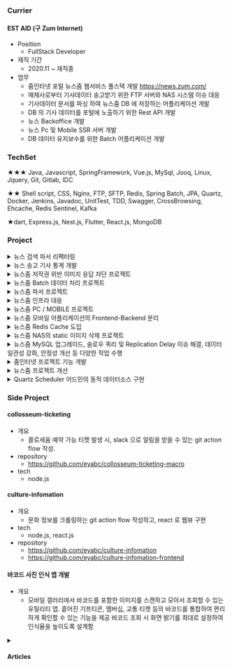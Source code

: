 ### Currier
#### EST AID (구 Zum Internet)
- Position
  - FullStack Developer
- 재직 기간
  - 2020.11 ~ 재직중 
- 업무
  - 줌인터넷 포털 뉴스줌 웹서비스 풀스택 개발 https://news.zum.com/
  - 매체사로부터 기사데이터 송고받기 위한 FTP 서버와 NAS 시스템 이슈 대응
  - 기사데이터 문서를 파싱 하여 뉴스줌 DB 에 저장하는 어플리케이션 개발
  - DB 의 기사 데이터를 포털에 노출하기 위한 Rest API 개발
  - 뉴스 Backoffice 개발
  - 뉴스 Pc 및 Mobile SSR 서버 개발
  - DB 데이터 유지보수를 위한 Batch 어플리케이션 개발
 
### TechSet
★★★ Java, Javascript, SpringFramework, Vue.js, MySql, Jooq, Linux,  Jquery, Git, Gitlab, IDC

★★ Shell script, CSS, Nginx, FTP, SFTP, Redis, Spring Batch, JPA, Quartz, Docker, Jenkins, Javadoc, UnitTest, TDD, Swagger, CrossBrowsing, Ehcache, Redis Sentinel, Kafka

★dart, Express.js, Nest.js, Flutter, React.js, MongoDB

### Project
<details>
  <summary>뉴스 검색 파서 리팩터링 </summary>
  
- 기간 2024.03 ~ 진행중
- 개요
  - 여러 매체사에서 송고한 XML 파일을 파싱하여 뉴스줌과 줌인터넷의 여러 서비스에서 기사 컨텐츠를 노출하기 위한 프로젝트. 검색엔진에만 노출되는 기사를 송고하는 매체사의 XML 파싱 관리. 검색제휴 기사 파싱 과정 중 기존 현황과 문제점을 분석하여 전체적인 개선을 진행함
- articles
  - [java-inotify](https://medium.com/@bey4314/mysql-%EC%BF%BC%EB%A6%AC-%EC%84%B1%EB%8A%A5-%EA%B0%9C%EC%84%A0-0141d9d062da)
  - [어떤 Queue 를 사용해야 할까](https://medium.com/@bey4314/%EC%96%B4%EB%96%A4-queue-%EB%A5%BC-%EC%82%AC%EC%9A%A9%ED%95%B4%EC%95%BC-%ED%95%A0%EA%B9%8C-fe5bcc0afdc1)
    
</details>

<details>
  <summary>뉴스 송고 기사 통계 개발</summary>

- 기간
  - 2024.01 ~ 2024.03
- 개요
  - 매체사로 부터 송고 받은 기사데이터 특징을 분류하여 카운트를 통계하는 기능 개발. 통계 데이터를 CMS 에서 운영담당자가 조회하는 페이지 개발
- 내용
  - Spring Batch 와 Redis Hash, Set 타입을 이용한 통계구현. 인덱스가 없는 컬럼으로 인한 MySql의 슬로우 쿼리 문제 해결. 처리 속도 향상을 1시간에서 1분으로 단축 [🔗](https://medium.com/@bey4314/mysql-%EA%B3%BC-spring-batch-%EC%9D%98-%ED%86%B5%EA%B3%84-%EC%9E%91%EC%97%85-%EA%B0%9C%EB%B0%9C-c119a4ca6c1c)
  - MySQL에서 JSON 타입을 활용하여 통계 데이터를 저장하는 테이블을 설계하였음. 새로운 통계 항목을 추가할 때 기존 스키마를 변경하지 않고도 유연하게 데이터를 관리할 수 있도록 함 [🔗](https://medium.com/@EeUuNnYuOuUuNnGg/jackson-databind-exc-inrecognizedpropertyexception-not-marked-as-ignorable-60d7ccd03cfa)
  - 테스트 코드 작성으로, 아키텍쳐 변경이 3번 이상 있었음에도 불구하고, 코드의 검증과정을 테스트 코드를 통해 신속하게 완료
  - 레거시 프로젝트에 포함된 월간 매체 통계 Job 을 새로운 Batch 프로젝트의 Job 으로 Migration 하였음. Maven XML configuration 파일 분석을 통해 기존 통계 방식을 이해하고 코드 Migration 진행. JPA 와 criteria 로 구현된 코드를 Jooq 로 migration 하였음. 통계에 사용 되는 테이블을 분석하고 기존 뉴스시스템과의 커플링 되어있는 로직을 분석하였음.
  - 구현과정에서 발생한 문제를 해결함으로써 Spring Batch 에 대한 이해 향상. Spring Batch 파티션 중첩으로 인한 thread 중복 실행 이슈 수정 [🔗](https://medium.com/@bey4314/spring-batch-cannot-restart-step-from-starting-status-e4ab9fa761a3), Batch DB Connection Pool Size 예외 수정 [🔗](https://medium.com/@EeUuNnYuOuUuNnGg/spring-batch-datasource-connectionpoolsize-exception-293d2def021b) StepExitStatus 종료에 따른 flow 수행 결과 관찰 [🔗](https://medium.com/@EeUuNnYuOuUuNnGg/spring-batch-flow-%EC%9D%98step-%EC%97%90%EC%84%9C-stepexitstatus-%EB%A5%BC-failed-%EB%A1%9C-%EB%B3%80%EA%B2%BD%ED%95%9C%EB%8B%A4%EB%A9%B4-%EB%8B%A4%EC%9D%8C-step-%EC%9D%80-%EC%8B%A4%ED%96%89%EB%90%98%EC%A7%80-%EC%95%8A%EB%8A%94%EB%8B%A4-d39c4e35413c),  Scope 이슈 해결 [🔗](https://medium.com/@EeUuNnYuOuUuNnGg/spring-batch-scopenotactiveexception-8e63bfc35b7d) , JobParameter 와 JobExecution [🔗](https://medium.com/@EeUuNnYuOuUuNnGg/spring-batch-jobparameter-%EB%8A%94-%EB%B3%80%EA%B2%BD%ED%95%A0-%EC%88%98-%EC%97%86%EB%8B%A4-36ab28607357), Spring Quartz JobData 의 Deserialization, Serialization Ingore serialVersionUID Exception [🔗](https://medium.com/@EeUuNnYuOuUuNnGg/spring-quartz-jobdata-%EC%9D%98-deserialization-serialization-ingore-serialversionuid-exception-847aaf3ebec2)

</details>

<details>
  <summary>뉴스줌 저작권 위반 이미지 응답 차단 프로젝트</summary>

- 기간
  - 2023.10
- 개요
  - Copytrack 서비스로 인한 이미지 저작권 문제로 발생한 재정적 문제를 해결하기 위해, 문제가 되는 이미지 리소스 요청의 Response 차단하는 어플리케이션 개발. [🔗](https://medium.com/@EeUuNnYuOuUuNnGg/%EC%9D%B4%EB%AF%B8%EC%A7%80-%EC%A0%80%EC%9E%91%EA%B6%8C-%EA%B4%80%EB%A0%A8-%EC%9D%91%EB%8B%B5-%EC%B0%A8%EB%8B%A8-%ED%94%84%EB%A1%9C%EC%A0%9D%ED%8A%B8-84911b405751)

</details>

<details>
  <summary>뉴스줌 Batch 데이터 처리 프로젝트</summary>

- 기간
  - 2022.12 ~
- 개요
  - 대용량 데이터 처리를 중심으로 한 기능들을 구현한 프로젝트. MySql 테이블 대상으로 하는 작업 주로 진행하였음
- 내용
  - Job 실행 중인 Job 종료 기능 개발 [🔗](https://medium.com/@EeUuNnYuOuUuNnGg/spring-batch-%EC%8B%A4%ED%96%89%EC%A4%91%EC%9D%B8-job-%EC%9D%84-%EC%A2%85%EB%A3%8C%ED%95%98%EB%8A%94-job-%EA%B0%9C%EB%B0%9C-95e559cd953d) 배치의 메타 테이블 BATCH_JOB_EXECUTION에서의 ID 값을 Job Parameter로 활용하여 현재 실행 중인 Job을 중단시키는 Tasklet을 구현. 대용량 데이터 처리와 같이 시간이 오래 걸리는 JOB 중단에 대한 문제 해결
  - 제휴 종료된 매체사 데이터 삭제 Job, 기존의 20개가 넘는 외래키를 참조하는 테이블들의 레코드를 삭제하는 프로세스를 개선. 타 서비스에 저장된 데이터 삭제를 동기화 하기 위해 ActiveMQ 사용. NAS 에 저장된 이미지를 삭제 하여 저작권 및 리소스 관리를 개선하였음. 수동으로 삭제하고 있던 프로세스를 자동화
  - 삭제상태 기사 데이터 삭제 Job. 2011년부터 불필요하게 스토리지를 차지하고 있는 삭제상태 기사를 효율적으로 삭제하도록 개선. 1억 건 이상의 대용량 테이블에서 인덱스가 없는 컬럼의 조건으로 데이터를 삭제 하기 위해 chunk 단위로 삭제하여 Query Timeout 이슈 개선.
  - 외래키 참조가 많은 테이블 로그 데이터 삭제 Job. 10년간 축적된 로그 데이터를 삭제하여 200GB 이상의 공간을 확보.
  - 송고 기사 통계 집계 Job. Flow와 Partitioner를 활용하여 매체사별로 병렬로 작업이 실행되도록 하여 처리 속도를 향상. 인덱스가 없어 발생하는 슬로우 쿼리 문제를 Redis 를 사용하여 집계.
  - Quartz + Spring Batch 를 조합하여, 대용량 처리에 적합한 Batch 와, Quartz 를 사용하여 Quartz Job 이 Trigger 가 될 때 Batch Job 을 실행시키는 구조를 구현함
  - Batch Job 테스트와, Jooq 메서드 테스트 코드를 작성 [🔗](https://medium.com/@EeUuNnYuOuUuNnGg/spring-batch-test-%EC%BD%94%EB%93%9C%EC%97%90%EC%84%9C-job-%EC%8B%A4%ED%96%89-%EC%8B%9C%ED%82%A4%EA%B8%B0-5f57c46972aa)

</details>


<details>
  <summary>뉴스줌 파서 프로젝트</summary>

- 기간
  - 2020.10 ~
- 개요
  - 매체사로부터 FTP, SFTP 로 기사의 XML 과 멀티미디어 파일을 송고 받아 NAS 에 저장하는 과정의 서버들을 유지보수 합니다. 그리고 XML 파일을 Java 마샬러 와 정규식을 이용해 본문, 이미지, 캡션 등의 HTML 마크업과 뉴스 메타정보를 파싱합니다. 이 후 뉴스줌의 MySql 에 기사의 메타데이터를 저장하고, 줌인터넷의 데이터 시스템 및 및 서비스에 동기화하기 위해 ActiveMQ 를 사용
  - 제휴 매체사의 지속적인 비즈니스 수익 관계를 위해, 매체사의 문의 대응에 즉시 대응
- 내용
  - PKIX 에러를 해결하고, 파서 서버에서 HTTPS를 통한 매체사서버의 요청을 정상화 [🔗](https://medium.com/@EeUuNnYuOuUuNnGg/java-pkix-%EC%98%88%EC%99%B8-9a2a520daf9e)
  - 특정기간 디렉터리 내의 기사 파일의 재파싱을 위한 리눅스 쉘스크립트 작성
  - FTP PUT, FTP GET, SFTP 서버와 클라이언트를 사용 및 mirror 명령어 등을 통해 다양한 매체사의 기술의 특성에 맞게 송고 서버를 관리하였음
  - 매체사 별 특이사항이 발생하는 XML 파일을 뉴스줌의 메타데이터에 맞게 파싱하기 위해 정규식 파싱 규칙 수정 및 적용하였음. 신규 매체사 제휴를 위한 기사 파서 정규식 설정 적용.
  - 매체사 기사 미노출 시 타 개발부서와 협업하여 원인파악 진행 및 이슈 픽스
  - 뉴스 파서에서 오류를 쉽게 찾을 수 있도록 해당 케이스에 대한 로그를 제공하도록 수정 개발
  - 특정 매체사에서 발생한 대량 정크파일 송고로 인한 최신 기사 미노출 이슈를 조치. dumy 파일을 삭제하는 쉘스크립트를 작성하여 해결. 파일 확장자 화이트리스트를 ftp 송고 정책에 추가하는 등의 보다 강력한 대응 방안을 구상.
  - 미래 시점으로 송출된 기사에 대한 안정적인 처리 로직 설계, MySQL JSON 타입을 활용하여 유연성있는 테이블 설계, 로그 정보를 검색과 분석을 위해 구조적으로 저장. Vue.js 로 구현된 어드민 페이지에서는 파싱 로그 및 에러 로그와 관련된 정보 제공. 매체사 서버와 파싱 서버 간의 TIME 차이로 인해 발생하는 문제에 보간 설계.
  - 리눅스 파일의 ctime 을 통해 동일 기사가 여러번 송고되었을 경우, 최신 파싱 기사를 판단할 수 있도록 개선.
  - 100MB 이상 매체사의 FTP 홈 디렉터리의 과거 데이터를 정리하는 쉘스크립트 작성
  - rsync 를 사용하여 송고된 기사 파일들을 QA 환경에서도 테스트 할 수 있도록 구성하였음
  - ISMS 지적사항 수정. SFTP 전환 매체사 대상 파싱 및 검색 노출 확인, 쉘스크립트를 작성하여 기사 파싱 디렉터리의 목록을 스캔하고, 매체사 사이트를 Javascript 로 크롤링하여 최신기사 리스트의 업데이트 싱크를 확인하는 작업 진행

</details>


<details>
  <summary>뉴스줌 인프라 대응</summary>

- 기간
  - 2020.10 ~
- 개요
  - 인프라 문제를 인프라팀과 협업하여 시스템 안정성 향상 및 장애 대응
- 내용  
  - Route53 이슈 대응 [🔗](https://medium.com/@EeUuNnYuOuUuNnGg/route53-%EC%9D%B4%EC%8A%88-%EB%8C%80%EC%9D%91-a11b998536e4) nginx access log 로그 없음 확인 및 CDN 을 통한 에러 페이지로의 라우팅 문제를 확인하고, Route53 로드 밸런싱 설정 변경으로 해결
  - 모바일 서버와 API 서버 간 도메인 설정 오류 대응 경험 [🔗](https://medium.com/@EeUuNnYuOuUuNnGg/dns-%EC%98%A4%EB%93%B1%EB%A1%9D-%EB%AC%B8%EC%A0%9C-cad62aff3021)
  - Iptables 의 Hang 문제 발생으로 FTP 서버 1 장애 발생, 동기화 미구성된 ftp 서버 2로 전환. 누락된 매체사의 FTP 계정 및 방화벽 설정 추가, crontab 스크립트 복제 및 ftp Access 확인  [🔗](https://medium.com/@EeUuNnYuOuUuNnGg/ftp-%EC%84%9C%EB%B2%84%EC%9D%98-iptables-%EC%84%A4%EC%A0%95%EC%9D%B4-%EC%B4%88%EA%B8%B0%ED%99%94-%EC%9D%B4%EC%8A%88-%EB%8C%80%EC%9D%91-86b5ec7b914c)
  - FTP 서버 2로 전환 후 2년 뒤 루트 디렉터리가 sudo mv 명령어로 손상되었음. 공간 부족으로 NAS 1에서 NAS 2로 데이터 이전하려고 명령어 실행. 중단 시도하나 이미 손상, 복구 불가 판단. FTP 1 로 Migration 진행. HA 미구성으로 Failover 실패로 빠른 전환이 어려웠지만, FTP 2 iptables, IP 변경으로 대응, 빠른 복구하였음. SFTP, FTP 계정의 home 디렉터리 손상으로 인해 매체사 송고 불가. rsync로 이전 시 권한 옵션 미사용으로 문제 발생. sftp와 ftp 계정 디렉터리 권한 구분 후 복구. 재발 방지를 위해 루트 권한 제한, 명령어 입력 시 상대경로 사용, 항상 HA 구성 필요성 강조. [🔗](https://medium.com/@EeUuNnYuOuUuNnGg/ftp-%EC%84%9C%EB%B2%84%EC%9D%98-%EB%A3%A8%ED%8A%B8-%EB%94%94%EB%A0%89%ED%84%B0%EB%A6%AC%EB%A5%BC-%EC%86%90%EC%83%81-%EC%8B%9C%ED%82%A4%EB%8B%A4-decedc8679e0)
  - Zabbix 모니터링 툴에서 소켓 개수 부족으로 인한 에러로 인해 Zabbix 에러 로그 파일이 증가하고, 이로 인해 서버 스토리지가 가득 차게 되어 서버1은 SSH로 접근이 불가능하며, 서버2는 다운되었습니다. Zabbix의 최대 소켓 개수를 조정하여 이러한 문제를 해결하였고, 더불어 Zabbix 로그를 서버의 스토리지 외부로 저장하도록 수정하였음
  -  서버에 /etc/fstab 설정이 안되어 있어 서버 재부팅시 마운트 해제 이슈 대응
  -  Nas 의 snapshot 으로 용량이슈를 snapshot 설정 off 조치하였음
  -  log4j2 보안이슈 확인하여 담당 서버 어플리케이션 체크 점검

</details>

<details>
  <summary>뉴스줌 PC / MOBILE 프로젝트</summary>

- 기간 
  - 2021.03 ~ 2024.01
- 개요
  - 뉴스줌 PC 프로젝트 https://news.zum.com/ 유지보수
  - 뉴스줌 Mobile 프로젝트 https://m.news.zum.com/ 유지보수
  - Spring MVC Template Engine 과 Jquery 환경의 SSR FrontEnd 프로젝트
- 내용
  - 운영 담당자의 버그 및 장애 보고를 대응하기 위해, 문제 원인을 Controller, API, Batch, 파서 등의 어플리케이션을 분석을 통해 파악하고 문제 대응. 데이터 플로우를 문서화하여 공유
  - HTTP Request 예외 발생에 대한 방어 로직 구현
  - 광고 스크립트 HTML, Javascript, CSS 교체 및 삽입
  - 브라우저 이벤트를 감지하여 통계 서버에 메타데이터 데이터 Request 개발.
  - 송고된 기사의 본문을 뉴스줌 Frontend 환경에 맞게 포매팅하여 노출되도록 문자열 치환 로직 유지 보수
  - IOS의 웹브라우저에서 광고 렌더링 이슈 발생, Webkit 기반 모바일 브라우저에서만 재현되며, 특정 스크립트 재로드로 문제 해결 [🔗](https://medium.com/@EeUuNnYuOuUuNnGg/ios-%EC%9D%98-%EC%9B%B9%EB%B8%8C%EB%9D%BC%EC%9A%B0%EC%A0%80-%EC%97%94%EC%A7%84-%ED%8A%B9%EC%9D%B4%EC%84%B1-%EC%9D%B4%EC%8A%88-f069652b50d9)

</details>

<details>
  <summary>뉴스줌 모바일 어플리케이션의 Frontend-Backend 분리</summary>

- 기간
  - 2023.07
- 개요
  -  Spring MVC Template Engine 프로젝트에서 Api Endpoint 분리 개발.
  -  주로 유지보수와 광고삽입에 집중된 모바일 프로젝트의 안정화 상태를 고려하고. 뉴스줌 서비스의 현대적 FE 사용자 경험 향상을 위해 프론트파트에 서비스를 인계하기 위한 작업 진행하였음.
- 내용 [🔗](https://medium.com/@EeUuNnYuOuUuNnGg/spring-mvc-template-engine-%ED%94%84%EB%A1%9C%EC%A0%9D%ED%8A%B8%EC%97%90%EC%84%9C-api-endpoint-%EB%B6%84%EB%A6%AC-%EA%B0%9C%EB%B0%9C-2ca4bb04acd1)
  - 비즈니스 로직이 혼재된 Controller 코드와 JavaScript 코드를 분석하여 API 프로젝트로 Migration.
  - 백엔드 API를 모바일 웹 서비스에서 분리하고, Swagger를 활용하여 API 명세서 문서 작성
  - Migration 과정에서는 기존 서비스에 영향을 주지 않도록 Spring RestController의 새로운 Endpoint 생성 및 Migration할 프로젝트의 API 메서드 추가
  - 스프링 캐시 스케줄러 도입으로 모바일 API 에 캐시 적용. TTL 설정과 주기적 업데이트를 고려하여 안정성 강화.

</details>


<details>
  <summary>뉴스줌 Redis Cache 도입 </summary>

- 기간
  - 2023.02
- 개요
  - Redis Cache 사용하여 분산된 서버의 중복된 데이터를 Redis로 중앙 집중화. 데이터 일관성 확립. MySql 서버 부하 감소를 시켜 안정성과 성능 그리고 물리적 리소스 확보.
  - MySql 데이터 마이그레이션, 코드 리팩터링, 최적화, 운영 전략 등을 통해 성과를 달성.
- 내용 [🔗](https://medium.com/@EeUuNnYuOuUuNnGg/redis-cache-%EB%8F%84%EC%9E%85-8cf4565feb43)
  - Redis의 특성에 맞춰 리소스 효율성을 높이기 위해 싱글스레드 이벤트 기반 비동기를 지원하는 Lettuce Redis Client 를 선택하였음
  - 멀티모듈의 스파게티 코드를 하나의 인터페이스로 통합하여 단일포인트 메서드를 만들고, Redis로의 마이그레이션 진행
  - Sentinel을 활용하여 고가용성을 확보
  - Redis Benchmark를 활용하여 어플리케이션에서 사용하는 SET 및 GET 명령어의 처리량을 테스트하고 안정적인 처리를 확인
  - Graphana 를 이용한 레디스 서버 리소스 모니터링 진행
  - Batch 와 CMS 에서 MySQL 에 캐시하였던 데이터를 Redis 로 Migration 하기 위해 StringRedisSerializer 사용. API 는 Ehache 로부터 Migration 하기 위해 CacheManager 에 GenericJackson2JsonRedisSerializer 설정. 상이한 환경에서 레디스 클라이언트 사용 경험하였음.
  - 안정적인 프로젝트 운영을 위한 배포 및 롤백 시나리오를 구성하여 장애 대응 및 시스템 안정성을 고려
  - 도메인 특성을 고려하여 적절하게 Redis의 maxmemory-policy 정책을 volatile-lru로 설정하여 Expire 설정된 키 중에서 오래된 키를 삭제하도록 구성했습니다.
  - Sentinel 의 부하 분산 방법으로, REPLICA_PREFERRED 선택. GET 명령어는 Replica에서 실행하고, 장애를 대비하기 위해 Replica 를 사용할 수 없을 경우 Master에서 실행하도록 설정하였음.

</details>

<details>
  <summary>뉴스줌 NAS의 static 이미지 삭제 프로젝트 </summary>

- 기간
  - 2022.11 
- 개요
  - 이미지 서버에 요청된 path 로, nginx 의 rewrite 규칙을 적용하여 원본 이미지를 리턴하는 서버가 있다. 여러 스토리지가 다양한 경로로 mount 되어 있기 떄문에 nginx 의 rewrite 규칙이 적용되어 있는 것이다.
  - 기존에 저작권 문제가 있는 이미지 삭제를 위해, nginx rewrite 규칙 대상에 위치하는 리소스의 위치들에서 파일들의 존재여부를 모두 확인하고 이미지 삭제 후, CDN 의 캐시를 purge 하는 과정이 있었다.
  - 이 과정들을 어플리케이션으로 자동화 하도록 개발하였다.
- 내용
  - nginx 의 location, rewrite, root, retry_files 등의 명령어를 코드화하여 요청된 path 와 스토리지에 저장된 이미지를 찾아 원본 이미지를 제거하도록 구현
  - nginx proxy_pass 를 이용한 무중단 배포 환경을 IDC 에서 구성하고, 젠킨스의 빌드 파이프라인을 통해 CICD 환경을 구성함.
  - 이미지 삭제 과정의 단위 테스트 코드 작성
  - 사용자 에러 코드를 정의하여, 이미지 삭제를 요청하는 서버에서 문제를 파악하고 대응할 수 있도록하였음

</details>

<details>
  <summary>뉴스줌 MySQL 업그레이드, 슬로우 쿼리 및 Replication Delay 이슈 해결, 데이터 일관성 강화, 안정성 개선 등 다양한 작업 수행</summary>

- MySQL 슬로우 쿼리로 인한 Connection request timed out 이슈 해결 [🔗](https://medium.com/@EeUuNnYuOuUuNnGg/mysql-slow-query-%EB%A1%9C-%EC%9D%B8%ED%95%9C-connection-request-timed-out-%EC%9D%B4%EC%8A%88-37bf90eda792)
- MySQL 의 Replication Delay 발생사례와 VIP 에서 서버를 제외하여 데이터 갱신 이슈 해결 [🔗](https://medium.com/@EeUuNnYuOuUuNnGg/mysql-%EC%9D%98-replication-delay-%EB%A1%9C-%EC%9D%B8%ED%95%9C-%EB%B2%84%EA%B7%B8-%EB%B0%9C%EC%83%9D-2456ed49f693)
- MySql 5.5 → 8.0 업그레이드
  - 어플리케이션의 mysql connector driver 버전 업그레이드
  - 업그레이드 후 옵티마이저의 쿼리 실행계획의 변경으로 일부, 쿼리들에 straight join Hint 문 추가
  - 트랜잭션에 서로 다른 스토리지엔진의 테이블 접근이 존재할 때 에러나는 이슈, MyISAM 테이블을 innoDB 로 변경
- Slow query 를 유발하는 원인에 대한 해결책을 기획적으로 고민 [🔗](https://www.notion.so/image/https%3A%2F%2Fprod-files-secure.s3.us-west-2.amazonaws.com%2F119ddbc4-c469-4b2a-ad73-653ceed5ec81%2Fa2922253-a639-4a66-9f05-039d2ae18e49%2FUntitled.png?table=block&id=956cd31e-7c21-4da3-9af1-ef501342f886&spaceId=119ddbc4-c469-4b2a-ad73-653ceed5ec81&width=2000&userId=3870e774-c131-4649-accd-876479d0a85d&cache=v2)
- Join 관련 이슈로 인해 테이블 분석 후, 중복 데이터로 인한 2번 노출 문제 해결 [🔗](https://www.notion.so/image/https%3A%2F%2Fprod-files-secure.s3.us-west-2.amazonaws.com%2F119ddbc4-c469-4b2a-ad73-653ceed5ec81%2Fa34ae61d-ef0e-4537-a97c-20383269b15c%2FUntitled.png?table=block&id=f4be9b71-d1c3-4e6e-99d2-a6b10679549d&spaceId=119ddbc4-c469-4b2a-ad73-653ceed5ec81&width=2000&userId=3870e774-c131-4649-accd-876479d0a85d&cache=v2)
- Slave, Master MySql DB 커넥션 안정화와 역할 분리를 하기 위해, API 어플리케이션에서는 Slave Datasource 에서 Read 만 하도록 소스 코드를 변경하였고, API 에서 발생하는 Create, Update, Delete 코드를 Batch 혹은 CMS 어플리케이션으로 Migration 진행
- 실서버 DB 의 리플리케이션이 된 QA DB의, autoincrement duplication 문제 해결
- ISMS 지적사항 수정

</details>

<details>
  <summary>줌인터넷 프로젝트 기능 개발 </summary>

- 기간 2021.02 ~
  
- [줌프런트 뉴스박스](https://www.notion.so/image/https%3A%2F%2Fprod-files-secure.s3.us-west-2.amazonaws.com%2F119ddbc4-c469-4b2a-ad73-653ceed5ec81%2Fadc05539-8696-499c-91ac-fba7ec95df85%2FUntitled.png?table=block&id=68f63463-6f5d-4d45-8376-40e3e5ea9d45&spaceId=119ddbc4-c469-4b2a-ad73-653ceed5ec81&width=2000&userId=3870e774-c131-4649-accd-876479d0a85d&cache=v2) 기능 개발
  - 데이터 중심의 자동화된 뉴스 생성 및 편집 시스템 개발. 빅데이터 추천 기사목록 중 조건에 따라 뉴스박스 데이터 서빙 구현
  - Backoffice의 뉴스박스 편집 기능 외부링크 기사 추가, 이미지 편집, 순서 편집, 기사 제외/포함, 미리보기, 생성, 순서 고정 등의 기능 제공.
  - Batch 로 주기적인 뉴스박스 데이터 갱신.
  - 생성된 데이터 서빙을 위한 Rest Api 개발.
- 매체사 기사 원문 주소 변경 작업
  - 매체사 도메인 변경 및 기사 식별자 변경을 대응하기 위하여, Spring Batch 와 정규식을 활용하여 DB 의 컬럼 값을 수정하는 작업을 수행하였음.
  - 변경된 기사 데이터를 다른 플랫폼의 뉴스DB에 갱신하기 위해 ActiveMQ를 활용.
  - 변경 진행 사항을 모니터링하기 위해 임시 데이터를 Redis에 저장하고, Backoffice 에서 변경 진행사항을 조회할 수 있도록 개발
- 팝업 설정 어드민 및 API 개발
  - Vue.js, Spring boot 를 이용하여 Backoffice 팝업 설정 기능 개발. 팝업 데이터 사용을 위한 Rest API 개발
- Health Check 프로젝트 설계
  - Pingdom 기능 분석 진행     
  - 프로젝트의 개발 스프린트 및 일정, 프로젝트 타당성 비용 기술
  - 보일러플레이트의 Kotlin 으로의 마이그레이션 
  - MongoDB 연동 및 설정, 사용자 및 알림 관리에 대한 스키마 설계.
- 연관 기사 추천 시스템 적용
  - 뉴스줌 기사 소비 트래픽 향상을 위해 기사 조회 시 연관 기사 알고리즘 데이터를 사용자에게 서빙하기 위한 개발
  - RestAPI 를 개발하고, Redis 캐시를 적용함으로서 사용자에게 빠른 데이터 서빙으로 사용자 경험 향상 및 서버 부하 감소.
  - Spring MVC Template Engine 을 사용하여 SSR Endpoint 를 구현하고, 사용자의 기사 click, scroll 브라우저 이벤트 발생 시 통계 서버에 전송하는 기능 개발
- Backoffice 기능 개발
  - CSV 파일 입력을 받아 운영담당자가 기사의 처리 업무 향상에 도움.
  - ...
- 투자줌 해외증시 국내증시 API 개발
  - 사내 투자 서비스 종료로 코드 삭제 및 뉴스줌 프로젝트 정리를 위한 배포 프로세스 구축. 코드 제거 시 객체지향의 중요성을 포스팅함 [🔗](https://medium.com/@EeUuNnYuOuUuNnGg/%EC%84%9C%EB%B9%84%EC%8A%A4-%EC%A2%85%EB%A3%8C-%EB%8C%80%EC%9D%91-%EC%97%B0%EA%B4%80-%EC%BD%94%EB%93%9C-%EC%A0%9C%EA%B1%B0-9c6308c83ee8)
  - 국내증시 및 해외증시 페이지 Rest API, Backoffice, Batch 개발 및 MySQL 스키마 설계
- 뉴스줌 news.zum.com 리뉴얼
  - 뉴스줌 웹사이트 리뉴얼을 위해, 레거시 아키텍쳐를 분석하고 신규 RestAPI 개발, 복잡한 로직 처리와 기사 배열 자동 편집을 위한 Batch 개발, Backoffice 개발
- 2022 대선 이벤트 뉴스 페이지 개발
  - 프론트엔드 담당자에 제공할 Rest API 개발. Backoffice 및 Batch Job 개발을 통해 효율적인 데이터 편집 및 관리 체계 구축.
  - 선거정보, D-day, 개표결과, 대선 속보, 대선 주요뉴스, 예비후보 및 정당 정보, 테마주, 후보자 별 정책 뉴스, 테마주 평균 수익률, 대선 최신 뉴스, 득표정보 기능 개발
  - 효과적인 협업으로 원활한 개발 진행 및 팀 간 원활한 의사소통 달성.
    - API 명세서를 통해 명확한 업무 이해도 및 프로젝트 진행 상황을 공유하고 투명한 협업환경 조성.
    - 작업 전 Notion을 활용하여 빠르게 API 명세를 프론트엔드 팀에 전달하며, 기획 내용과 함께 API 구성 이유를 설명.
    - 프론트엔드 담당자에게 내가 알고 있는 모든 내용을 공유하고, 피드백 적극 수용.
    - 실제 구현이 시작되면 API 명세서 페이지에 구현과정을 기록하여 히스토리를 공유.
- 스타트줌 [start.zum.com](https://start.zum.com/), 뉴스 컨텐츠 서빙 Rest API 개발
  - 스타트줌은 줌인터넷의 브라우저 시작페이지 서비스.
  - 스타트줌 백엔드 개발자 및 기획자, 데이터 엔지니어 등 모든 담당자 간 뉴스 API 개발 히스토리를 공유하며 협업에 중점을 두었음.
  - Swagger-UI를 적용하여 API 개발 투명성 향상
    
</details>

<details>
  <summary>뉴스줌 프로젝트 개선</summary>


- 기간
  - 2021.02 ~ 
- 내용
  - Migration 된 테이블의 데이터를 제거하여, 불필요한 자원을 소모하는 문제를 해결. Batch, CMS, API, 파서 등에서 데이터소스와 관련 코드 제거하고 안전하게 DB를 삭제하는 작업 완료
  - 사내 Nexus의 프레임워크의 의존성을 제거하기 위해, 신규 멀티 모듈 프로젝트를 생성함으로써 신규 개발에 유연성을 부여하였음. MySQL 업그레이드 후 Jooq 버전 변경, Redis 도입, 테스트코드 도입과 같은 어려움을 해결하였습니다.
  - 레거시 모듈은 스파게티 코드로 인해 테스트 작성과 리팩터링이 어려웠고, 이로 인해 프로그램의 신뢰성과 안정성이 저하되었습니다. 또한, 신규 개발자의 적응이 어려워 프로그램 품질이 저하되는 문제점을 인식했습니다. 새로운 기술을 유연하게 적용하고 유지보수성을 향상시키기 위해 서브 프로젝트 간의 의존성을 최소화함으로써 프로그램의 품질과 안정성 향상.
  - 테스트 코드의 중요성을 팀원에게 공유 [🔗](https://medium.com/@EeUuNnYuOuUuNnGg/%ED%85%8C%EC%8A%A4%ED%8A%B8-%EC%BD%94%EB%93%9C-%EC%BB%A4%EB%B2%84%EB%A6%AC%EC%A7%80%EC%9D%98-%ED%9A%A8%EA%B3%BC-13c83b661e6a)
  - 단일 gradle 모듈에서 멀티 모듈로 합쳐진 프로젝트의, 스파게티 코드를 인터페이스로 통합하는 개선 작업 진행
  - 캐시 데이터 관리 시스템으로, TTL을 활용하여 주기적인 갱신 및 불필요한 데이터 관리를 수행함. [🔗](https://medium.com/@EeUuNnYuOuUuNnGg/ttl-%EC%9D%B4-%ED%95%84%EC%9A%94%ED%95%9C-%EC%BA%90%EC%8B%9C%EC%99%80-ttl-%EC%9D%B4-%ED%95%84%EC%9A%94%ED%95%98%EC%A7%80-%EC%95%8A%EB%8A%94-%EB%8D%B0%EC%9D%B4%ED%84%B0-%EA%B5%AC%EB%B6%84%ED%95%98%EA%B8%B0-4f76572cf9ef)
  - API 프로젝트 전체 endpoint 의 swagger 적용 및 문서화. nginx access 로그를 통한 사용되지 않는 endpoint 분석. endpoint 사용처 문서화
  - Java melody 모니터링 라이브러리 적용 [🔗](https://medium.com/@EeUuNnYuOuUuNnGg/java-melody-af186124ac4c)

</details>

<details>
  <summary> Quartz Scheduler 어드민의 동적 데이터소스 구현  </summary>

- 기간
  - 2020.12 ~ 2021.02  
- 개요 
  - 다중 데이터 소스를 동적으로 관리하고 모니터링하는 어드민 구현 [🔗](https://zuminternet.github.io/ZUM-Pilot-advanced_quartz_scheduler_admin/)
- 사용 기술
  - SpringBoot, Java, Node, SpringJPA, Spring Security, Vuex, Vue2, ES2020, MySQL, RoutingDataSource
- 내용
  - 어드민 패널을 통해 동적으로 데이터 소스를 추가 및 제거할 수 있는 기능을 구현하여 다중 데이터베이스 간의 전환을 쉽게 수행하도록 하였음.
  - 데이터 소스의 Connection 설정을 동적으로 설정할 수 있도록 개발
  - 각 데이터 소스의 연결 상태 모니터링 기능 개발
  - 사용자의 역할에 따라 어드민의 특정 기능에 대한 접근을 제한하는 기능 개발
  - 배포된 프로젝트 버전을 확인할 수 있는 StateController 추가
  - Gradle 을 최신 버전으로 업그레이드
  - Spring Boot 버전 업그레이드 중 Quartz jobData Converter 의 직렬화/역직렬화 오류 수정. [🔗](https://medium.com/@EeUuNnYuOuUuNnGg/spring-quartz-jobdata-%EC%9D%98-deserialization-serialization-ingore-serialversionuid-exception-847aaf3ebec2)
  - Spring Security의 PasswordEncoder를 사용하여 안전한 비밀번호 저장
  - 백엔드 예외를 프론트엔드가 이해할 수 있는 예외 코드로 처리하여 브라우저 클라이언트가 대응할 수 있는 동작을 정의함
  - SecurityContextHolder를 활용하여 요청이 인증 확인
  - Spring Data의 AuditorAware를 구현하여 JpaAuditing으로 자동으로 사용자 정보 기록
  - Google OAuth 로그인 시 회사 이메일 유효성 검증
  - 사용자 역할 변경 시 세션 무효화를 통한 보안 강화
  - 중복 코드 제거를 위해 공통 모달 컴포넌트 생성
  - 톰캣 재시작 시 세션을 디스크에 저장하지 않도록 구성
  - Axios 요청 타임아웃 설정으로 백엔드 서버 부하 최소화
  - Vue keep-alive 제거로 데이터 초기화 개선
  - 텍스트 엘리먼트에 대한 상수 선언으로 오타 최소화 및 코드 가독성 향상
  - 실행 중인 job의 ID를 조회하는 기능 추가
  - logback 설정 추가
  - Batch 사용이 없는 데이터베이스에 연결된 Quartz Scheduler 예외 처리.

</details>

### Side Project

#### collosseum-ticketing
- 개요
  - 콜로세움 예약 가능 티켓 발생 시, slack 으로 알림을 받을 수 있는 git action flow 작성. 
- repository
  - https://github.com/eyabc/collosseum-ticketing-macro
- tech
  - node.js

#### culture-infomation
- 개요
  - 문화 정보를 크롤링하는 git action flow 작성하고, react 로 웹뷰 구현
- tech
  - node.js, react.js
- repository
  - https://github.com/eyabc/culture-infomation
  - https://github.com/eyabc/culture-infomation-frontend
 
#### 바코드 사진 인식 앱 개발
- 개요
  - 모바일 갤러리에서 바코드를 포함한 이미지를 스캔하고 모아서 조회할 수 있는 유틸리티 앱. 흩어진 기프티콘, 멤버십, 교통 티켓 등의 바코드를 통합하여 편리하게 확인할 수 있는 기능을 제공
바코드 조회 시 화면 밝기를 최대로 설정하여 인식율을 높이도록 설계함
    


<details>
  <summary> <h4>Articles </h4></summary>

#### IDE
- [IntelliJ Java SonarLint Plugin](https://medium.com/@bey4314/intellij-java-sonarlint-plugin-6af7b29b0cdc)

#### Test Code
- [JUnit 5 gradle (groovy) 의존성 설정하기](https://medium.com/@bey4314/junit-5-gradle-groovy-%EC%9D%98%EC%A1%B4%EC%84%B1-%EC%84%A4%EC%A0%95%ED%95%98%EA%B8%B0-11a5ff79245e)

#### Java
- [JMX > javax.management.InstanceNotFoundException](https://medium.com/@bey4314/javax-management-instancenotfoundexception-6d3182917f87)
- [Java 의 Record 타입 굳이 써야 할까?](https://medium.com/@bey4314/java-%EC%9D%98-record-%ED%83%80%EC%9E%85-%EA%B5%B3%EC%9D%B4-%EC%8D%A8%EC%95%BC-%ED%95%A0%EA%B9%8C-cfd65814e51e)
- [Java Record — Non-canonical record constructor must delegate to another constructor](https://medium.com/@bey4314/java-record-53768e6eaedf)
- [Java UnMarshall: XML to Object](https://medium.com/@bey4314/java-xml-to-object-8e63d98ace3a)
- [Javadoc 작성하기 with IntelliJ, jenkins 서버 배포까지](https://medium.com/@bey4314/javadoc-%EC%9E%91%EC%84%B1%ED%95%98%EA%B8%B0-with-c8fd2f0cc8d8)
- [Java HTML Unescape](https://medium.com/@bey4314/java-html-unescape-4401bae5744e)
- [Effective Java > Ch1 들어가기](https://eyabc.github.io/docs/java/effective-java/ch1)
- [Effective Java > Ch2 객체 생성과 파괴](https://eyabc.github.io/docs/java/effective-java/ch2/index)
- [Effective Java > Ch2 객체 생성과 파괴 > 생성자 대신 정적 팩터리 메서드를 고려하라](https://eyabc.github.io/docs/java/effective-java/ch2/ITEM1)
- [JAXB Unmarshal Setter, EnumType](https://medium.com/@bey4314/jaxb-unmarshal-setter-dbf560fedea3)
- [Java 15 Multi-line String Text Block](https://medium.com/@bey4314/java-15-multi-line-string-text-block-307125d98c87)
- [Java9 Module](https://medium.com/@EeUuNnYuOuUuNnGg/java9-module-79f060b2a9bb)

- [Effective Java](https://eyabc.github.io/docs/java/effective-java)
- [Spring Batch](https://gitmind.com/app/docs/m2hhq1nr)
- [Spring Scheduler 와 Quartz](https://gitmind.com/app/docs/mc8juh6u)
- [maven](https://eyabc.github.io/docs/java/spring/maven)
- [Application Context](https://gitmind.com/app/docs/mq2fe55k)
- [DAO, DTO, VO](https://gitmind.com/app/docs/md592dfx)
- [Reactive Programming](https://gitmind.com/app/docs/mdfcledj)
- [REST 서비스의 호출 방법](https://gitmind.com/app/docs/m10hzq4m)
- [SpringBoot version](https://gitmind.com/app/docs/mwwckfjg)
- [gradle](https://gitmind.com/app/docs/mde5qnlt)
- [Interface와 Delegate](https://gitmind.com/app/docs/mcfn0xj9)
- [Spring Null-Safety Annotations](https://gitmind.com/app/docs/mh4yxiqf)
- [Spring Environment](https://gitmind.com/app/docs/m1ap6ib0)
- [ServletConfig 서블릿 초기화 파라미터, ServletContext 컨텍스트 초기화 파라미터](https://gitmind.com/app/docs/mnpviogd)
- [Servlet](https://gitmind.com/app/docs/me3c6ydm)
- [세션(Session)](https://gitmind.com/app/docs/mo9fc6gw)
- [외부에서 설정 주입하기](https://gitmind.com/app/docs/mrp9b1lt)
- [web.xml 파일과 배포서술자(Deployment Descritor)](https://gitmind.com/app/docs/m3olmesm)
- [JOOQ & QueryDSL](https://gitmind.com/app/docs/maa53dmz)
- [ProxyPattern, JDK 동적 프록시와 CGLIB, ProxyFactory, @EnableAspectJAutoProxy\(proxyTargetClass = true\)](https://gitmind.com/app/docs/mt4csms5)
- [Spring with proxy](https://gitmind.com/app/docs/mwikbfq7)
- [spring-boot-starter-data-jdbc <CommonDataSource>, DataSource, DelegatingDataSource, LazyConnectionDataSourceProxy, TransactionAwareDataSourceProxy, PlatformTransactionManager, AbstractPlatformTransactionManager, DataSourceTransactionManager, ConnectionProvider, DataSourceConnectionProvider, TransactionSynchronizationManager](https://gitmind.com/app/docs/mb2lynaq)
- [SpringApplicationBuilder](https://gitmind.com/app/docs/md0q04dg)
- [Spring Actuator](https://gitmind.com/app/docs/mbotrvyj)
- [http 로그 DispatcherServlet 구현](https://gitmind.com/app/docs/mv1gvpsd)
- [Quartz Scheduler & Batch](https://gitmind.com/app/docs/me4honp0)
- [Spring Batch](https://gitmind.com/app/docs/m2hhq1nr)
- [Spring RedisTemplate Serializer 설정](https://gitmind.com/app/docs/m66qxwue)
- [빈 등록 초기화, 소멸 메서드 지정 + InitializingBean, DisposableBean + 빈(Bean) 기능 + @PostConstruct, @PreDestroy 어노테이션 사용법](https://gitmind.com/app/docs/mi4quw6g)
- [JDBC](https://gitmind.com/app/docs/m802w3sx)
- [Jsoup](https://gitmind.com/app/docs/mgzvvebp)
- [Java Throwable](https://gitmind.com/app/docs/ml0aorp8)
- [Java Pacakage & Module](https://gitmind.com/app/docs/mdm2fa0s)
- [jackson JSON Library](https://gitmind.com/app/docs/mnxrnoxr)
- [JDK](https://gitmind.com/app/docs/mwen7za2)
- [JVM은 무엇이며 자바 코드는 어떻게 실행하는 것인가](https://gitmind.com/app/docs/m6mzagrd)
- [자바 데이터 타입, 변수 그리고 배열](https://gitmind.com/app/docs/mm2bnfvn)
- [java collection](https://gitmind.com/app/docs/mlg1dh2n)
- [Spring logging Logback](https://gitmind.com/app/docs/m2znzvgs)
- [Property ‘spring.profiles.active’ imported from location ‘class path resource](https://medium.com/@bey4314/springboot-property-spring-profiles-active-imported-from-location-class-path-resource-b1078ceaccc2)
- [Gradle Mutli-module Property 정의하기](https://medium.com/@bey4314/gradle-mutli-module-property-%EC%A0%95%EC%9D%98%ED%95%98%EA%B8%B0-7a15b9c0bbe7)
- [micrometer](https://medium.com/@EeUuNnYuOuUuNnGg/micrometer-%EB%8F%84%EC%9E%85-68fcce6f167b)
- [SpringBoot Runtime 에서 Bean 생성/삭제](https://medium.com/@EeUuNnYuOuUuNnGg/springboot-runtime-%EC%97%90%EC%84%9C-bean-%EC%83%9D%EC%84%B1-%EC%82%AD%EC%A0%9C-e93133bf1231)
- [Bean 이 아니어도 AOP 를 적용할 수 있는 방법 탐구](https://medium.com/@EeUuNnYuOuUuNnGg/bean-%EC%9D%B4-%EC%95%84%EB%8B%88%EC%96%B4%EB%8F%84-aop-%EB%A5%BC-%EC%A0%81%EC%9A%A9%ED%95%A0-%EC%88%98-%EC%9E%88%EB%8A%94-%EB%B0%A9%EB%B2%95-%ED%83%90%EA%B5%AC-70ab58375462)
- [Logback, Fluentd](https://medium.com/@EeUuNnYuOuUuNnGg/logback-fluentd-fbaf2b10b117)

#### JPA
- [JPA, javax.persistence, Hibernate, Spring Data JPA](https://medium.com/@EeUuNnYuOuUuNnGg/spring-jpa-%EA%B0%9C%EB%85%90-%EC%A0%95%EB%A6%AC%ED%95%98%EA%B8%B0-d32a07dd045a)

#### MySql
- [MySql 필드 값에 여러가지 값을 넣기 위한 방법](https://medium.com/@bey4314/mysql-%ED%95%84%EB%93%9C-%EA%B0%92%EC%97%90-%EC%97%AC%EB%9F%AC%EA%B0%80%EC%A7%80-%EA%B0%92%EC%9D%84-%EB%84%A3%EA%B8%B0-%EC%9C%84%ED%95%9C-%EB%B0%A9%EB%B2%95-be29b68462d1)
- [MySql 쿼리 성능 개선](https://medium.com/@bey4314/mysql-%EC%BF%BC%EB%A6%AC-%EC%84%B1%EB%8A%A5-%EA%B0%9C%EC%84%A0-0141d9d062da)

#### Kafka
- [docker-compose 로 Kafka 컨테이너를 생성하고, 어플리케이션에서 접근하기](https://medium.com/@bey4314/docker-compose-%EB%A1%9C-kafka-%EC%BB%A8%ED%85%8C%EC%9D%B4%EB%84%88%EB%A5%BC-%EC%83%9D%EC%84%B1%ED%95%98%EA%B3%A0-%EC%96%B4%ED%94%8C%EB%A6%AC%EC%BC%80%EC%9D%B4%EC%85%98%EC%97%90%EC%84%9C-%EC%A0%91%EA%B7%BC%ED%95%98%EA%B8%B0-f7915850619c)
- [IntelliJ Kafka 도구 사용하기](https://medium.com/@bey4314/intellij-kafka-%EB%8F%84%EA%B5%AC-%EC%82%AC%EC%9A%A9%ED%95%98%EA%B8%B0-4e9db6b2d742)
- [Java Kafka Consumer 구현](https://medium.com/@bey4314/java-kafka-consumer-%EA%B5%AC%ED%98%84-5c186307800a)
- [Java Kafka CommonErrorHandler 에 예외가 전파되기 전에 AOP 로 예외 처리하기](https://medium.com/@bey4314/java-kafkalistenrerrorhandler-%EC%97%90-%EC%98%88%EC%99%B8%EA%B0%80-%EC%A0%84%ED%8C%8C%EB%90%98%EA%B8%B0-%EC%A0%84%EC%97%90-%EC%98%88%EC%99%B8-%EC%B2%98%EB%A6%AC%ED%95%98%EA%B8%B0-0d8c621f571f)
- [Kafka Streams 기반의 분산 처리와 모니터링 개선 사례 연구](https://medium.com/@EeUuNnYuOuUuNnGg/efk-kafka-logback-%EC%9D%B4%EA%B2%83%EC%A0%80%EA%B2%83-f9b8e94d1303)

#### ETC

- [UTF-8, UNICODE](https://gitmind.com/app/docs/m1qjle9c)
- [BSON VS JSON](https://gitmind.com/app/docs/me7laubd)
- [Planning with Google Presentation](https://eyabc.github.io/Doc/dev-nodes/%EA%B5%AC%EA%B8%80%ED%94%84%EB%A0%88%EC%A0%A0%ED%85%8C%EC%9D%B4%EC%85%98%EC%9C%BC%EB%A1%9C%20%EA%B8%B0%ED%9A%8D%ED%95%98%EA%B8%B0.html)
- [Introduction to Website Planning](https://eyabc.github.io/Doc/dev-nodes/%EA%B8%B0%ED%9A%8D.html#%EC%8A%A4%EC%BC%80%EC%B9%98-%EC%9E%91%EC%84%B1-%EC%9A%94%EB%A0%B9)
- [Iterator Pattern](https://eyabc.github.io/Doc/dev/design-pattern/iterator%20pattern.html#%EC%98%88%EC%8B%9C)
- [Why use Kafka Connect as a data pipeline? Unpacking the open source kafka-sink-connector!](https://gitmind.com/app/docs/mhbifts9)
- [AB Test](https://gitmind.com/app/docs/m5hxci8q)
- [Jira 적응기](https://medium.com/@bey4314/jira-%EC%A0%81%EC%9D%91%EA%B8%B0-9f2158d637ae)
- [비밀번호와 무의식적 암시](https://medium.com/@bey4314/%EB%B9%84%EB%B0%80%EB%B2%88%ED%98%B8-%EB%B3%80%EA%B2%BD%ED%95%98%EA%B8%B0-7831cad2c59c)
- [함께자라기](https://eyabc.github.io/docs/consultant/%ED%95%A8%EA%BB%98%EC%9E%90%EB%9D%BC%EA%B8%B0/index)
- [소프트웨어 공학](https://gitmind.com/app/docs/mr7xhjad)

  
#### Search Engine Optimization
- [robots.txt, sitemap.xml](https://medium.com/@bey4314/robots-txt-sitemap-xml-343a317a75f2)

#### Linux

#### frontend
- [Webpack devserver proxy](https://medium.com/@bey4314/webpack-devserver-proxy-52cf5047301b)

#### Spring Batch
- [실행중인 Job 을 종료하는 Job 개발, JobOperator, JPA](https://medium.com/@bey4314/spring-batch-%EC%8B%A4%ED%96%89%EC%A4%91%EC%9D%B8-job-%EC%9D%84-%EC%A2%85%EB%A3%8C%ED%95%98%EB%8A%94-job-%EA%B0%9C%EB%B0%9C-95e559cd953d)
- [쓰레드 파티션 네임 중첩 이슈](https://medium.com/@EeUuNnYuOuUuNnGg/spring-batch-cannot-restart-step-from-starting-status-e4ab9fa761a3)
- [Datasource ConnectionPoolSize Exception](https://medium.com/@EeUuNnYuOuUuNnGg/spring-batch-datasource-connectionpoolsize-exception-293d2def021b)
- [flow 의step 에서 StepExitStatus 를 Failed 로 변경한다면 다음 Step 은 실행되지 않는다](https://medium.com/@EeUuNnYuOuUuNnGg/spring-batch-flow-%EC%9D%98step-%EC%97%90%EC%84%9C-stepexitstatus-%EB%A5%BC-failed-%EB%A1%9C-%EB%B3%80%EA%B2%BD%ED%95%9C%EB%8B%A4%EB%A9%B4-%EB%8B%A4%EC%9D%8C-step-%EC%9D%80-%EC%8B%A4%ED%96%89%EB%90%98%EC%A7%80-%EC%95%8A%EB%8A%94%EB%8B%A4-d39c4e35413c)
- [ScopeNotActiveException](https://medium.com/@EeUuNnYuOuUuNnGg/spring-batch-scopenotactiveexception-8e63bfc35b7d)
- [Spring Batch JobParameter 는 변경할 수 없다](https://medium.com/@EeUuNnYuOuUuNnGg/spring-batch-jobparameter-%EB%8A%94-%EB%B3%80%EA%B2%BD%ED%95%A0-%EC%88%98-%EC%97%86%EB%8B%A4-36ab28607357)
- [Spring Quartz JobData 의 Deserialization, Serialization Ingore serialVersionUID Exception](https://medium.com/@EeUuNnYuOuUuNnGg/spring-quartz-jobdata-%EC%9D%98-deserialization-serialization-ingore-serialversionuid-exception-847aaf3ebec2)
- [MySQL 과 Spring Batch 의 통계 작업 개발](https://medium.com/@EeUuNnYuOuUuNnGg/mysql-%EA%B3%BC-spring-batch-%EC%9D%98-%ED%86%B5%EA%B3%84-%EC%9E%91%EC%97%85-%EA%B0%9C%EB%B0%9C-c119a4ca6c1c)
- [MultiResourceItemReader 는 Resource 를 어떻게 읽어 올까?](https://medium.com/@EeUuNnYuOuUuNnGg/spring-batch-multiresourceitemreader-%EB%8A%94-resource-%EB%A5%BC-%EC%96%B4%EB%96%BB%EA%B2%8C-%EC%9D%BD%EC%96%B4-%EC%98%AC%EA%B9%8C-416fee7b3d4a)
- [Spring Batch ExitStatus 과 Test Code 작성하기](https://medium.com/@EeUuNnYuOuUuNnGg/spring-batch-exitstatus-%EA%B3%BC-test-code-%EC%9E%91%EC%84%B1%ED%95%98%EA%B8%B0-7a67d6baca21)
- [Spring Batch 의 ExecutionContext 의 value 타입](https://medium.com/@EeUuNnYuOuUuNnGg/spring-batch-%EC%9D%98-executioncontext-%EC%9D%98-value-%ED%83%80%EC%9E%85-60983a109c4b)
- [Spring Batch Partitioner JobScope 의 중복](https://medium.com/@EeUuNnYuOuUuNnGg/spring-batch-jobscope-%EC%9D%98-%EC%A4%91%EB%B3%B5-96383da69808)
- [Spring Batch Test 코드에서 Job 실행 시키기](https://medium.com/@EeUuNnYuOuUuNnGg/spring-batch-test-%EC%BD%94%EB%93%9C%EC%97%90%EC%84%9C-job-%EC%8B%A4%ED%96%89-%EC%8B%9C%ED%82%A4%EA%B8%B0-5f57c46972aa)
- [SimpleStepHandler](https://medium.com/@EeUuNnYuOuUuNnGg/simplestephandler-0f5b68a55516)

#### Database
- [Managing Hierarchical Data in MySQL](https://eyabc.github.io/docs/database/ManagingHierarchicalData_in_MySQL)
- [오라클 전문가로 가는 지름길](https://eyabc.github.io/docs/database/오라클_전문가로_가는_지름길/1-자료의조회)
- [dynamoDB](https://eyabc.github.io/docs/database/dynamoDB/1-Introduction)
- [Introduction to Redis](https://eyabc.github.io/docs/database/redis/Introduction%20to%20Redis/)
- [MongoDB 완벽가이드](https://medium.com/@bey4314/mongodb-완벽-가이드-05e9e5459a55)
- [mysql json](https://gitmind.com/app/docs/m8zqw2s5)
- [Redis Stream](https://gitmind.com/app/docs/m4zmn1vw)
- [이것이 레디스다](https://gitmind.com/app/docs/mr4ubzki)

#### Infrastructure
- https://eyabc.github.io/docs/infra/index
- [load_balancing](https://eyabc.github.io/docs/infra/load_balancing)
- [Web Server와 WAS](https://gitmind.com/app/docs/mfk7xoyo)
- [Access Control](https://gitmind.com/app/docs/mfpzn9dh)
- [docker](https://gitmind.com/app/docs/mc9ub2zq)
- [RAID](https://gitmind.com/app/docs/miru87x1)
- [수동 IP 로 변경하기](https://gitmind.com/app/docs/m931d7fe)

#### Javascript & Browser
- [Javascript](https://eyabc.github.io/docs/javascript/javascript/index)
- [객체지향 Javascript](https://eyabc.github.io/docs/javascript/OOP/OOP_value_and_identifier_context)
- [Browser window-opener](https://eyabc.github.io/docs/javascript/browser/window-opener), [Browser_Event](https://eyabc.github.io/docs/javascript/browser_events/Browser_Event)
- [Clean Code Javascript](https://eyabc.github.io/docs/javascript/clean_code/CleanCodeJavascript#변수-variables), [airbnb js style guides](https://eyabc.github.io/docs/javascript/airbnb_js_style_guides/%EC%9E%90%EB%B0%94%EC%8A%A4%ED%81%AC%EB%A6%BD%ED%8A%B8%20%EC%8A%A4%ED%83%80%EC%9D%BC%20%EA%B0%80%EC%9D%B4%EB%93%9C/)
- [Javascript 함수형 프로그래밍](https://eyabc.github.io/docs/javascript/functional_programming/1_%ED%95%A8%EC%88%98%ED%98%95_%ED%94%84%EB%A1%9C%EA%B7%B8%EB%9E%98%EB%B0%8D_%EA%B0%9C%EC%9A%94/)
- [Javascript 비동기 프로그래밍](https://eyabc.github.io/docs/javascript/asynchronous_programming/Sync%20Async/)
- [Javascript 모듈](https://eyabc.github.io/docs/javascript/module/%EB%AA%A8%EB%93%88/)
- [Javascript 객체](https://eyabc.github.io/docs/javascript/object/%EA%B0%9D%EC%B2%B4%20%EA%B8%B0%EB%B3%B8%20%EB%AC%B8%EB%B2%95/)
- [next.js](https://eyabc.github.io/docs/nest-js/index)
- [html](https://eyabc.github.io/docs/html/index)
- [css background-image](https://eyabc.github.io/docs/css/background-image) [graphics_system](https://eyabc.github.io/docs/css/css-rendering/graphics_system)
- [HTTP headers Referrer 보안이슈](https://eyabc.github.io/docs/network/HTTP_headers_Referer_보안이슈)
- [CORS](https://eyabc.github.io/docs/network/CORS)
- [HTTPS 를 개발환경에서 사용하는 이유](https://eyabc.github.io/docs/network/HTTPS_를_개발환경에서_사용하는_이유)


### Book
- [Real MySQL 8.0 (1권)](https://search.shopping.naver.com/book/catalog/32443973624?query=Mysql%208.0&NaPm=ct%3Dlw7gpmy8%7Cci%3D32cea7114111a158e964d9be5c0c7fa73cfd7af7%7Ctr%3Dboksl%7Csn%3D95694%7Chk%3D5bc7b1d55bfde67cae5194b43438b99fc60c30ed)
- [이것이 레디스다](https://search.shopping.naver.com/book/catalog/32436028951?query=%EC%9D%B4%EA%B2%83%EC%9D%B4%20%EB%A0%88%EB%94%94%EC%8A%A4%EB%8B%A4&NaPm=ct%3Dlw7gqnzk%7Cci%3D17a10802e0c9cbf97ef55bff9cdade78631e2969%7Ctr%3Dboksl%7Csn%3D95694%7Chk%3Db45e38a69a38726078cbec6d00669cc9bfb1b7d8)
- [리팩터링](https://www.yes24.com/Product/Goods/89649360)
- [Java의 정석](https://search.shopping.naver.com/book/catalog/32466681076?cat_id=50010920&frm=PBOKPRO&query=Java+%EC%9D%98+%EC%A0%95%EC%84%9D&NaPm=ct%3Dlw7gw048%7Cci%3D6d50d41884f105fdd1789de7b5997091ea592337%7Ctr%3Dboknx%7Csn%3D95694%7Chk%3D3b79e636e98238b285a7696dfb9ca84aba974338)
- [밑바닥부터 만드는 컴퓨팅 시스템](https://search.shopping.naver.com/book/catalog/39383703623?cat_id=50010921&frm=PBOKPRO&query=%EB%B0%91%EB%B0%94%EB%8B%A5%EB%B6%80%ED%84%B0+%EB%A7%8C%EB%93%9C%EB%8A%94+%EC%BB%B4%ED%93%A8%ED%8C%85+%EC%8B%9C%EC%8A%A4%ED%85%9C&NaPm=ct%3Dlw7gwxao%7Cci%3Dca55422478c3ddb738d46eb7d86a85358cf81939%7Ctr%3Dboknx%7Csn%3D95694%7Chk%3Df5cf1ea2bbae389d59ab4d7d5f971437d06ac640)
- [스프링 입문을 위한 자바 객체 지향의 원리와 이해](https://search.shopping.naver.com/book/catalog/32462919817?cat_id=50010920&frm=PBOKPRO&query=%EC%8A%A4%ED%94%84%EB%A7%81+%EC%9E%85%EB%AC%B8%EC%9D%84+%EC%9C%84%ED%95%9C+%EC%9E%90%EB%B0%94+%EA%B0%9D%EC%B2%B4+%EC%A7%80%ED%96%A5%EC%9D%98+%EC%9B%90%EB%A6%AC%EC%99%80+%EC%9D%B4%ED%95%B4&NaPm=ct%3Dlw7gxsxk%7Cci%3D09f7a89688a71d5324542a08cccf981af11bccfa%7Ctr%3Dboknx%7Csn%3D95694%7Chk%3D5b5f855b66aa95ee8316e70a9ac5bb60ab01236d)
- [MongoDB 완벽 가이드](https://search.shopping.naver.com/book/catalog/32481967929?cat_id=50010586&frm=PBOKPRO&query=MONGODB+%EC%99%84%EB%B2%BD+%EA%B0%80%EC%9D%B4%EB%93%9C&NaPm=ct%3Dlw7gyt74%7Cci%3D7a6c1982bb77a030462df471eee56ad34fe49ab3%7Ctr%3Dboknx%7Csn%3D95694%7Chk%3Da628c67a344293ad848763efedcbc698a3d665cf)

</details>
